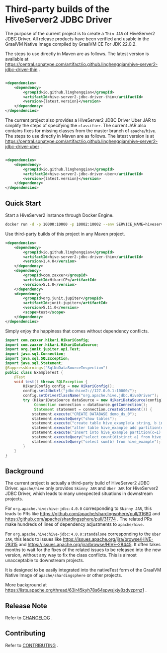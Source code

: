 # Third-party builds of the HiveServer2 JDBC Driver

The purpose of the current project is to create a `Thin JAR` of HiveServer2 JDBC Driver.
All release products have been verified and usable in the GraalVM Native Image compiled by GraalVM CE For JDK 22.0.2.

The steps to use directly in Maven are as follows.
The latest version is available
at https://central.sonatype.com/artifact/io.github.linghengqian/hive-server2-jdbc-driver-thin .

```xml

<dependencies>
    <dependency>
        <groupId>io.github.linghengqian</groupId>
        <artifactId>hive-server2-jdbc-driver-thin</artifactId>
        <version>{latest.version}</version>
    </dependency>
</dependencies>
```

The current project also provides a HiveServer2 JDBC Driver Uber JAR to simplify the steps of specifying the
`classifier`.
The current JAR also contains fixes for missing classes from the master branch of `apache/hive`.
The steps to use directly in Maven are as follows.
The latest version is at https://central.sonatype.com/artifact/io.github.linghengqian/hive-server2-jdbc-driver-uber .

```xml

<dependencies>
    <dependency>
        <groupId>io.github.linghengqian</groupId>
        <artifactId>hive-server2-jdbc-driver-uber</artifactId>
        <version>{latest.version}</version>
    </dependency>
</dependencies>
```

## Quick Start

Start a HiveServer2 instance through Docker Engine.

```bash
docker run -d -p 10000:10000 -p 10002:10002 --env SERVICE_NAME=hiveserver2 apache/hive:4.0.0
```

Use third-party builds of this project in any Maven project.

```xml
<dependencies>
    <dependency>
        <groupId>io.github.linghengqian</groupId>
        <artifactId>hive-server2-jdbc-driver-thin</artifactId>
        <version>1.4.0</version>
    </dependency>
    <dependency>
        <groupId>com.zaxxer</groupId>
        <artifactId>HikariCP</artifactId>
        <version>5.1.0</version>
    </dependency>
    <dependency>
        <groupId>org.junit.jupiter</groupId>
        <artifactId>junit-jupiter</artifactId>
        <version>5.11.0</version>
        <scope>test</scope>
    </dependency>
</dependencies>
```

Simply enjoy the happiness that comes without dependency conflicts.

```java
import com.zaxxer.hikari.HikariConfig;
import com.zaxxer.hikari.HikariDataSource;
import org.junit.jupiter.api.Test;
import java.sql.Connection;
import java.sql.SQLException;
import java.sql.Statement;
@SuppressWarnings("SqlNoDataSourceInspection")
public class ExampleTest {
    @Test
    void test() throws SQLException {
        HikariConfig config = new HikariConfig();
        config.setJdbcUrl("jdbc:hive2://127.0.0.1:10000/");
        config.setDriverClassName("org.apache.hive.jdbc.HiveDriver");
        try (HikariDataSource dataSource = new HikariDataSource(config);
             Connection connection = dataSource.getConnection();
             Statement statement = connection.createStatement()) {
            statement.execute("CREATE DATABASE demo_ds_0");
            statement.executeQuery("show tables");
            statement.execute("create table hive_example(a string, b int) partitioned by(c int)");
            statement.execute("alter table hive_example add partition(c=1)");
            statement.execute("insert into hive_example partition(c=1) values('a', 1), ('a', 2),('b',3)");
            statement.executeQuery("select count(distinct a) from hive_example");
            statement.executeQuery("select sum(b) from hive_example");
        }
    }
}
```

## Background

The current project is actually a third-party build of HiveServer2 JDBC Driver.
`apache/hive` only provides `Skinny JAR` and `Uber JAR` for HiveServer2 JDBC Driver, which leads to many unexpected
situations
in downstream projects.

For `org.apache.hive:hive-jdbc:4.0.0` corresponding to `Skinny JAR`,
this leads to PRs like https://github.com/apache/shardingsphere/pull/31680
and https://github.com/apache/shardingsphere/pull/31774 .
The related PRs make hundreds of lines of dependency adjustments to `apache/hive`.

For `org.apache.hive:hive-jdbc:4.0.0:standalone` corresponding to the `Uber JAR`,
this leads to issues like https://issues.apache.org/jira/browse/HIVE-28315
and https://issues.apache.org/jira/browse/HIVE-28445.
It often takes months to wait for the fixes of the related issues to be released into the new version,
without any way to fix the class conflicts.
This is almost unacceptable to downstream projects.

It is designed to be easily integrated into the nativeTest form of the GraalVM Native Image of `apache/shardingsphere`
or other projects.

More background at https://lists.apache.org/thread/63lr45kyh78s64spwsjxjy8zdyzprnz1 .

## Release Note

Refer to [CHANGELOG](./doc/CHANGELOG.md) .

## Contributing

Refer to [CONTRIBUTING](./doc/CONTRIBUTING.md) .
